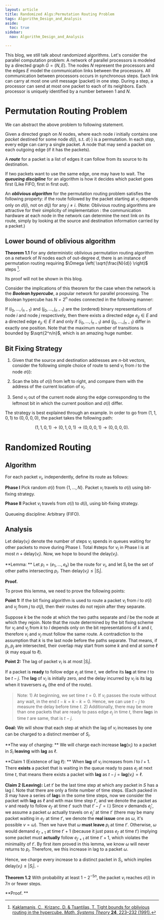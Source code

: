 ```yaml
---
layout: article
title: Randomized Algs:Permutation Routing Problem
tags: Algorithm_Design_and_Analysis
aside:
  toc: true
sidebar:
  nav: Algorithm_Design_and_Analysis

---
```


This blog, we still talk about randomized algorithms. Let's consider the parallel computation problem: A network of parallel processors is modeled by a directed graph ${G = (N, E)}$. The nodes ${N}$ represent the processors and the edges ${E}$ model the communication links between the processors. All communication between processors occurs in synchronous steps. Each link can carry at most one unit message (packet) in one step. During a step, a processor can send at most one packet to each of its neighbors. Each processor is uniquely identified by a number between 1 and ${N}$.

<!--more-->

# Permutation Routing Problem

We can abstract the above problem to following statement.

Given a directed graph on ${N}$ nodes, where each node ${i}$ initially contains one *packet* destined for some node ${d(i)}$, s.t. ${d(\cdot)}$ is a permutation. In each *step*, every edge can carry a single packet. A node that may send a packet on each outgoing edge (if it has the packets).

A ***route*** for a packet is a list of edges it can follow from its source to its destination.

If two packets want to use the same edge, one may have to wait. The ***queueing discipline*** for an algorithm is how it decides which packet goes first (Like FIFO, first in first out).

An ***oblivious algorithm*** for the permutation routing problem satisfies the following property: if the route followed by the packet starting at $v_i$ depends only on $d(i)$, not on $d(j)$ for any $j \neq i$. (Note: Oblivious routing algorithms are attractive for their simplicity of implementation : the communication hardware at each node in the network can determine the next link on its route, simply by looking at the source and destination information carried by a packet.)

## Lower bound of oblivious algorithm

**Theorem 1.1** For any deterministic oblivious permutation routing algorithm on a network of ${N}$ nodes each of out-degree ${d}$, there is an instance of permutation routing requiring $\Omega \left( \sqrt{\frac{N}{d}} \right)$ steps [^1].

Its proof will not be shown in this blog.


Consider the implications of this theorem for the case when the network is the ***Boolean hypercube***, a popular network for parallel processing. The Boolean hypercube has ${N=2^n}$ nodes connected in the following manner:

If $(i_0, \ldots, i_{n-1})$ and $(j_0, \ldots, j_{n-1})$ are the (ordered) binary representations of node $i$ and node $j$ respectively, then there exists a directed edge $e_{ij} \in E$ and a directed edge $e_{ji} \in E$ if and only if $(i_0, \ldots, i_{n-1})$ and $(j_0, \ldots, j_{n-1})$ differ in exactly one position. Note that the maximum number of transitions is bounded by $\sqrt{2^n/n}$, which is an amazing huge number. 

## Bit Fixing Strategy

1. Given that the source and destination addresses are $n$-bit vectors, consider the following simple choice of route to send $v_i$ from $i$ to the node $\sigma(i)$:

2. Scan the bits of $\sigma(i)$ from left to right, and compare them with the address of the current location of $v_i$.

3. Send $v_i$ out of the current node along the edge corresponding to the leftmost bit in which the current position and $\sigma(i)$ differ.

The strategy is best explained through an example. In order to go from $(1, 1, 0, 1)$ to $(0, 0, 0, 0)$, the packet takes the following path:

$$
(1, 1, 0, 1) \rightarrow (0, 1, 0, 1) \rightarrow (0, 0, 0, 1) \rightarrow (0, 0, 0, 0).
$$

# Randomized Routing

## Algorithm

For each packet ${v_i}$, independently, define its route as follows:

**Phase I** Pick random ${\sigma(i)}$ from ${\{1, \ldots, N\}}$. Packet ${v_i}$ travels to ${\sigma(i)}$ using bit-fixing strategy.

**Phase II** Packet ${v_i}$ travels from ${\sigma(i)}$ to ${d(i)}$, using bit-fixing strategy.

Queueing discipline: Arbitrary (FIFO).

## Analysis

Let ${\text{delay}(v_i)}$ denote the number of steps ${v_i}$ spends in queues waiting for other packets to move during Phase I. Total #steps for ${v_i}$ in Phase I is at most ${n + \text{delay}(v_i)}$. Now, we hope to bound the ${\text{delay}(v_i)}$. 

**Lemma: ** Let ${p_i = (e_1, \ldots, e_k)}$ be the route for ${v_i}$, and let ${S_i}$ be the set of other paths intersecting ${p_i}$. Then $\text{delay}(v_i)\leq |{S_i}|$.

**Proof.** 

To prove this lemma, we need to prove the following points:

**Point 1:**  If the bit fixing algorithm is used to route a packet ${v_i}$ from $i$ to ${\sigma(i)}$ and ${v_j}$ from $j$ to ${\sigma(j)}$, then their routes do not rejoin after they separate.

Suppose $k$ be the node at which the two paths separate and $l$ be the node at which they rejoin. Note that the route determined by the bit fixing scheme for ${v_i}$ and ${v_j}$ from $k$ to $l$ depends only on the bit representations of $k$ and $l$, therefore ${v_i}$ and ${v_j}$ must follow the same route. A contradiction to the assumption that $k$ is the last node before the paths separate. That means, if ${p_i,p_j}$ are intersected, their overlap may start from some ${k}$ and end at some ${\ell}$ (${k}$ may equal to ${\ell}$).

**Point 2:** The lag of packet ${v_i}$ is at most ${\vert S_i \vert}$.

If a packet is **ready** to follow edge ${e_j}$ at time ${t}$, we define its **lag** at time ${t}$ to be ${t-j}$. The **lag** of ${v_i}$ is initially zero, and the delay incurred by ${v_i}$ is its lag when it traversers ${e_k}$ (the end of the route). 

> Note: 1) At beginning, we set time ${t=0}$. If ${v_i}$ passes the route without any wait, in the end ${t-k = k - k = 0}$. Hence, we can use ${t-j}$ to measure the delay before time ${t}$. 2) Additionally, there may be more than one packets that are ready to pass edge ${e_j}$ in time ${t}$, there **lag**s in time ${t}$ are same, that is ${t-j}$.

**Goal:** We will show that each step at which the lag of ${v_i}$ increases by one can be charged to a distinct member of ${S_i}$.  

**The way of charging: ** We will charge each increase ${\textbf{lag}(v_i)}$ to a packet in ${S_i}$ **leaving** with **lag** as ${\ell}$. 

**Claim 1 (Existence of lag ${\ell}$): ** When **lag** of ${v_i}$ increases from $l$ to $l+1$. There **exists** a packet that is waiting in the queue ready to pass $e_j$ at next time $t$, that means there exists a packet with **lag** as ${t-j= \textbf{lag}(v_i) = \ell}$.

**Claim 2 (Leaving):** Let $t'$ be the last time step at which any packet in $S$ has a lag $l$. Note that there are only a finite number of time steps. (Each packed in ${S}$ may have a series of **lag**s in the some time steps, now we consider the packet with **lag** as ${\ell}$ and with max time step ${t'}$, and we denote the packet as ${v}$ and ready to follow ${e_{j'}}$ at time ${t'}$ such that $t' - j' = l$.) Since $v$ demands ${e_j'}$, we assume a packet $\omega$ actually travels on ${e_j'}$ at time $t'$ (there may be many packet waiting in ${e_{j'}}$ at time ${t'}$, we denote the **real issue** one as ${\omega}$, it's possible ${v = \omega}$). Then we have that $\omega$ **must leave** ${p_i}$ at time $t'$. Otherwise, ${\omega}$ would demand ${e_{j'+1}}$ at time $t' + 1$ (because it just pass ${e_{j'}}$ at time ${t'}$) implying some packet must **actually** follow ${e_{j'+1}}$ at time $t' + 1$, which violates the minimality of $t'$. By first item proved in this lemma, we know $\omega$ will never returns to ${p_i}$. Therefore, we this increase in lag to a packet ${\omega}$. 

Hence, we charge every increase to a distinct packet in ${S_i}$, which implies ${\text{delay}(v_i) \leq \vert S_i \vert }$. $\square$

**Theorem 1.2** With probability at least $1 - 2^{-5n}$, the packet ${v_i}$ reaches ${\sigma(i)}$ in $7n$ or fewer steps.

**Proof. **

[^1]:[Kaklamanis, C., Krizanc, D. & Tsantilas, T. Tight bounds for oblivious routing in the hypercube. *Math. Systems Theory* **24**, 223–232 (1991).](https://link.springer.com/article/10.1007/BF02090400)